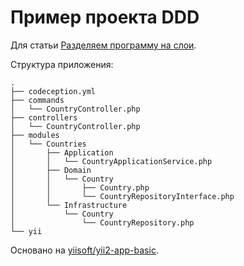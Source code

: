 # Пример проекта DDD

Для статьи [Разделяем программу на слои](https://malchikovma.ru/post/2024-10-20-layers/).

Cтруктура приложения:

```
.
├── codeception.yml
├── commands
│   └── CountryController.php
├── controllers
│   └── CountryController.php
├── modules
│   └── Countries
│       ├── Application
│       │   └── CountryApplicationService.php
│       ├── Domain
│       │   └── Country
│       │       ├── Country.php
│       │       └── CountryRepositoryInterface.php
│       └── Infrastructure
│           └── Country
│               └── CountryRepository.php
└── yii
```

Основано на [yiisoft/yii2-app-basic](https://github.com/yiisoft/yii2-app-basic).
